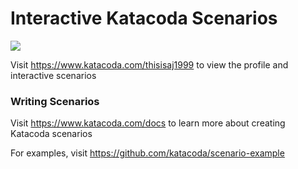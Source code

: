 # Interactive Katacoda Scenarios

[![](http://shields.katacoda.com/katacoda/thisisaj1999/count.svg)](https://www.katacoda.com/thisisaj1999 "Get your profile on Katacoda.com")

Visit https://www.katacoda.com/thisisaj1999 to view the profile and interactive scenarios

### Writing Scenarios
Visit https://www.katacoda.com/docs to learn more about creating Katacoda scenarios

For examples, visit https://github.com/katacoda/scenario-example
